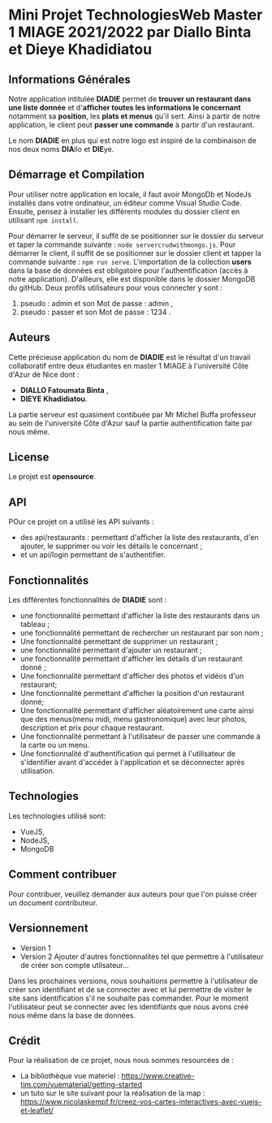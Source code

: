 # Mini Projet TechnologiesWeb Master 1 MIAGE 2021/2022 par Diallo Binta et Dieye Khadidiatou

## Informations Générales
Notre application intitulée **DIADIE** permet de **trouver un restaurant dans une liste donnée** et d'**afficher toutes les informations le concernant** notamment sa **position**, les **plats et menus** qu'il sert.
Ainsi à partir de notre application, le client peut **passer une commande** à partir d'un restaurant. 

Le nom **DIADIE** en plus qui est notre logo est inspiré de la combinaison de nos deux noms **DIA**llo et **DIE**ye.

## Démarrage et Compilation
Pour utiliser notre application en locale, il faut avoir MongoDb et NodeJs installés dans votre ordinateur, un éditeur comme Visual Studio Code.
Ensuite, pensez à installer les différents modules du dossier client en utilisant `npm install`.

Pour démarrer le serveur, il suffit de se positionner sur le dossier du serveur et taper la commande suivante : `node servercrudwithmongo.js`.
Pour démarrer le client, il suffit de se positionner sur le dossier client et tapper la commande suivante : `npm run serve`.
L'importation de la collection **users** dans la base de données est obligatoire pour l'authentification (accès à notre application). D'ailleurs, elle est disponible dans le dossier MongoDB du gitHub. Deux profils utilisateurs pour vous connecter y sont :
1. pseudo : admin et son Mot de passe : admin ,
2. pseudo : passer et son Mot de passe : 1234 .

## Auteurs
Cette précieuse application du nom de **DIADIE** est le résultat d'un travail collaboratif entre deux étudiantes en master 1 MIAGE à l'université Côte d'Azur de Nice dont :
- **DIALLO Fatoumata Binta** ,
- **DIEYE Khadidiatou**.

La partie serveur est quasiment contibuée par Mr Michel Buffa professeur au sein de l'université Côte d'Azur sauf la partie authentification faite par nous même.

## License
Le projet est **opensource**.

## API
POur ce projet on a utilisé les API suivants :
- des api/restaurants : permettant d'afficher la liste des restaurants, d'en ajouter, le supprimer ou voir les détails le concernant ;
- et un api/login permettant de s'authentifier.

## Fonctionnalités
Les différentes fonctionnalités de **DIADIE** sont :
- une fonctionnalité permettant d'afficher la liste des restaurants dans un tableau ;
- une fonctionnalité permettant de rechercher un restaurant par son nom ;
- Une fonctionnalité permettant de supprimer un restaurant ;
- une fonctionnalité permettant d'ajouter un restaurant ;
- une fonctionnalité permettant d'afficher les détails d'un restaurant donné ;
- Une fonctionnalité permettant d'afficher des photos et vidéos d'un restaurant;
- Une fonctionnalité permettant d'afficher la position d'un restaurant donné;
- Une fonctionnalité permettant d'afficher aléatoirement une carte ainsi que des menus(menu midi, menu gastronomique) avec leur photos, description et prix pour chaque restaurant. 
- Une fonctionnalité permettant à l'utilisateur de passer une commande à la carte ou un menu.
- Une fonctionnalité d'authentification qui permet à l'utilisateur de s'identifier avant d'accéder à l'application et se déconnecter après utilisation. 

## Technologies
Les technologies utilisé sont:
- VueJS,
- NodeJS,
- MongoDB
## Comment contribuer
Pour contribuer, veuillez demander aux auteurs pour que l'on puisse créer un document contributeur.
## Versionnement
- Version 1
- Version 2 Ajouter d'autres fonctionnalités tel que permettre à l'utilisateur de créer son compte utilsateur...

Dans les prochaines versions, nous souhaitions permettre à l'utilisateur de créer son identifiant et de se connecter avec et lui permettre de visiter le site sans identification s'il ne souhaite pas commander.
Pour le moment l'utilisateur peut se connecter avec les identifiants que nous avons créé nous même dans la base de données.
## Crédit

Pour la réalisation de ce projet, nous nous sommes resourcées de :
- La bibliothèque vue materiel : https://www.creative-tim.com/vuematerial/getting-started  
- un tuto sur le site suivant pour la réalisation de la map : https://www.nicolaskempf.fr/creez-vos-cartes-interactives-avec-vuejs-et-leaflet/



